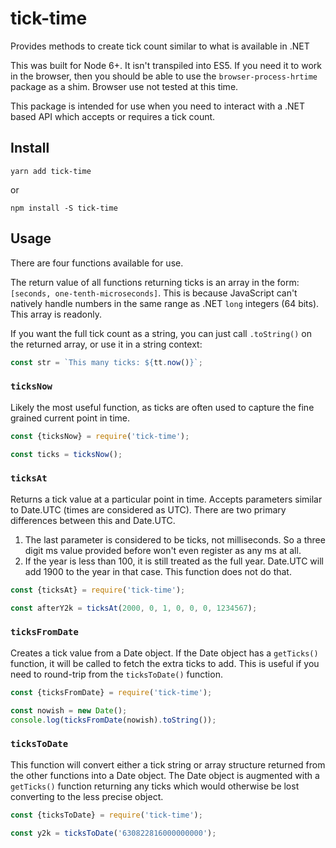 # tick-time

Provides methods to create tick count similar to what is available in .NET

This was built for Node 6+. It isn't transpiled into ES5. If you need it to work in the browser, then you should be able to use the `browser-process-hrtime` package as a shim. Browser use not tested at this time.

This package is intended for use when you need to interact with a .NET based API which accepts or requires a tick count.

## Install

```
yarn add tick-time
```
or
```
npm install -S tick-time
```

## Usage

There are four functions available for use.

The return value of all functions returning ticks is an array in the form: `[seconds, one-tenth-microseconds]`. This is because JavaScript can't natively handle numbers in the same range as .NET `long` integers (64 bits). This array is readonly.

If you want the full tick count as a string, you can just call `.toString()` on the returned array, or use it in a string context:

```js
const str = `This many ticks: ${tt.now()}`;
```

### `ticksNow`

Likely the most useful function, as ticks are often used to capture the fine grained current point in time.

```js
const {ticksNow} = require('tick-time');

const ticks = ticksNow();
```

### `ticksAt`

Returns a tick value at a particular point in time. Accepts parameters similar to Date.UTC (times are considered as UTC). There are two primary differences between this and Date.UTC.

1. The last parameter is considered to be ticks, not milliseconds. So a three digit ms value provided before won't even register as any ms at all.
2. If the year is less than 100, it is still treated as the full year. Date.UTC will add 1900 to the year in that case. This function does not do that.

```js
const {ticksAt} = require('tick-time');

const afterY2k = ticksAt(2000, 0, 1, 0, 0, 0, 1234567);
```

### `ticksFromDate`

Creates a tick value from a Date object. If the Date object has a `getTicks()` function, it will be called to fetch the extra ticks to add. This is useful if you need to round-trip from the `ticksToDate()` function.

```js
const {ticksFromDate} = require('tick-time');

const nowish = new Date();
console.log(ticksFromDate(nowish).toString());
```

### `ticksToDate`

This function will convert either a tick string or array structure returned from the other functions into a Date object. The Date object is augmented with a `getTicks()` function returning any ticks which would otherwise be lost converting to the less precise object.

```js
const {ticksToDate} = require('tick-time');

const y2k = ticksToDate('630822816000000000');
```
